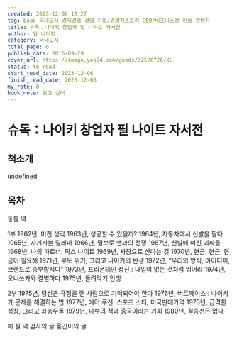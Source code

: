 ```yaml
---
created: 2023-12-06 18:27
tag: book 국내도서 경제경영 경영 기업/경영자스토리 CEO/비즈니스맨 인물 경영자
title: 슈독：나이키 창업자 필 나이트 자서전
author: 필 나이트
category: 국내도서
total_page: 0
publish_date: 2016-09-29
cover_url: https://image.yes24.com/goods/32526726/XL
status: to_read
start_read_date: 2023-12-06
finish_read_date: 2023-12-06
my_rate: 0
book_note: 읽고 싶어
---
```


# 슈독：나이키 창업자 필 나이트 자서전

## 책소개
undefined

## 목차

동틀 녘

1부
1962년, 미친 생각
1963년, 성공할 수 있을까?
1964년, 자동차에서 신발을 팔다
1965년, 자기자본 딜레마
1966년, 말보로 맨과의 전쟁
1967년, 신발에 미친 괴짜들
1968년, 나의 파트너, 팍스 나이트
1969년, 사장으로 산다는 것
1970년, 현금, 현금, 현금이 필요해
1971년, 부도 위기, 그리고 나이키의 탄생
1972년, “우리의 방식, 아이디어, 브랜드로 승부합시다”
1973년, 프리폰테인 정신 : 내일이 없는 것처럼 뛰어라
1974년, 오니쓰카와 결별하다
1975년, 돌려막기 인생

2부
1975년, 당신은 규정을 깬 사람으로 기억되어야 한다
1976년, 버트페이스 : 나이키가 문제를 해결하는 법
1977년, 에어 쿠션, 스포츠 스타, 미국판매가격
1978년, 급격한 성장, 그리고 좌충우돌
1979년, 내부의 적과 중국이라는 기회
1980년, 결승선은 없다

해 질 녘
감사의 글
옮긴이의 글




